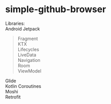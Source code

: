# simple-github-browser  
  
Libraries:  
Android Jetpack  
>Fragment  
>KTX  
>Lifecycles  
>LiveData  
>Navigation  
>Room  
>ViewModel  

Glide  
Kotlin Coroutines  
Moshi  
Retrofit

